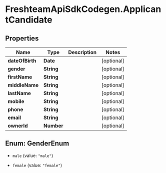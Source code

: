 # FreshteamApiSdkCodegen.ApplicantCandidate

## Properties

| Name            | Type       | Description | Notes      |
| --------------- | ---------- | ----------- | ---------- |
| **dateOfBirth** | **Date**   |             | [optional] |
| **gender**      | **String** |             | [optional] |
| **firstName**   | **String** |             | [optional] |
| **middleName**  | **String** |             | [optional] |
| **lastName**    | **String** |             | [optional] |
| **mobile**      | **String** |             | [optional] |
| **phone**       | **String** |             | [optional] |
| **email**       | **String** |             | [optional] |
| **ownerId**     | **Number** |             | [optional] |

## Enum: GenderEnum

- `male` (value: `"male"`)

- `female` (value: `"female"`)

